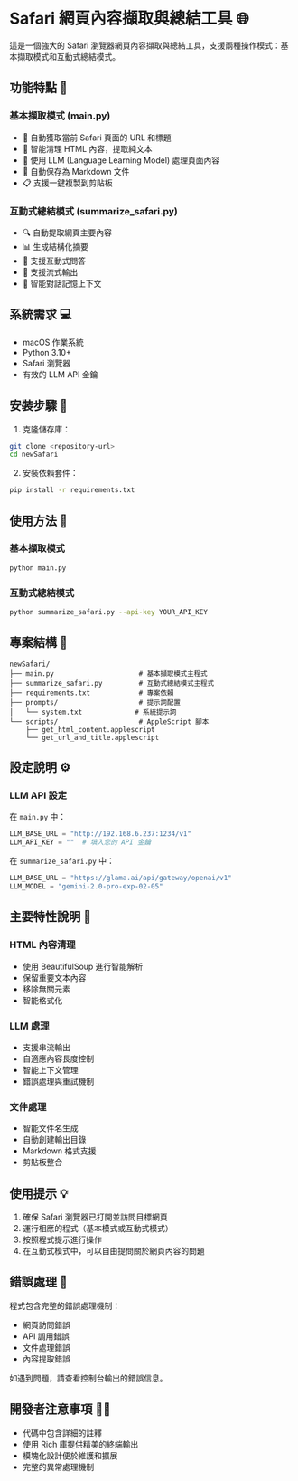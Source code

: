 # Safari 網頁內容擷取與總結工具 🌐

這是一個強大的 Safari 瀏覽器網頁內容擷取與總結工具，支援兩種操作模式：基本擷取模式和互動式總結模式。

## 功能特點 🌟

### 基本擷取模式 (main.py)
- 📝 自動獲取當前 Safari 頁面的 URL 和標題
- 🧹 智能清理 HTML 內容，提取純文本
- 🤖 使用 LLM (Language Learning Model) 處理頁面內容
- 💾 自動保存為 Markdown 文件
- 📋 支援一鍵複製到剪貼板

### 互動式總結模式 (summarize_safari.py)
- 🔍 自動提取網頁主要內容
- 📊 生成結構化摘要
- 💬 支援互動式問答
- 🔄 支援流式輸出
- 🎯 智能對話記憶上下文

## 系統需求 💻

- macOS 作業系統
- Python 3.10+
- Safari 瀏覽器
- 有效的 LLM API 金鑰

## 安裝步驟 🔧

1. 克隆儲存庫：
```bash
git clone <repository-url>
cd newSafari
```

2. 安裝依賴套件：
```bash
pip install -r requirements.txt
```

## 使用方法 📖

### 基本擷取模式

```bash
python main.py
```

### 互動式總結模式

```bash
python summarize_safari.py --api-key YOUR_API_KEY
```

## 專案結構 📁

```
newSafari/
├── main.py                     # 基本擷取模式主程式
├── summarize_safari.py         # 互動式總結模式主程式
├── requirements.txt            # 專案依賴
├── prompts/                    # 提示詞配置
│   └── system.txt             # 系統提示詞
└── scripts/                    # AppleScript 腳本
    ├── get_html_content.applescript
    └── get_url_and_title.applescript
```

## 設定說明 ⚙️

### LLM API 設定

在 `main.py` 中：
```python
LLM_BASE_URL = "http://192.168.6.237:1234/v1"
LLM_API_KEY = ""  # 填入您的 API 金鑰
```

在 `summarize_safari.py` 中：
```python
LLM_BASE_URL = "https://glama.ai/api/gateway/openai/v1"
LLM_MODEL = "gemini-2.0-pro-exp-02-05"
```

## 主要特性說明 🎯

### HTML 內容清理
- 使用 BeautifulSoup 進行智能解析
- 保留重要文本內容
- 移除無關元素
- 智能格式化

### LLM 處理
- 支援串流輸出
- 自適應內容長度控制
- 智能上下文管理
- 錯誤處理與重試機制

### 文件處理
- 智能文件名生成
- 自動創建輸出目錄
- Markdown 格式支援
- 剪貼板整合

## 使用提示 💡

1. 確保 Safari 瀏覽器已打開並訪問目標網頁
2. 運行相應的程式（基本模式或互動式模式）
3. 按照程式提示進行操作
4. 在互動式模式中，可以自由提問關於網頁內容的問題

## 錯誤處理 🚨

程式包含完整的錯誤處理機制：
- 網頁訪問錯誤
- API 調用錯誤
- 文件處理錯誤
- 內容提取錯誤

如遇到問題，請查看控制台輸出的錯誤信息。

## 開發者注意事項 👨‍💻

- 代碼中包含詳細的註釋
- 使用 Rich 庫提供精美的終端輸出
- 模塊化設計便於維護和擴展
- 完整的異常處理機制